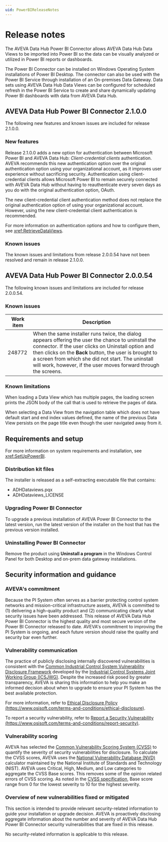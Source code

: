 ```yaml
---
uid: PowerBIReleaseNotes
---
```


# Release notes

The AVEVA Data Hub Power BI Connector allows AVEVA Data Hub Data Views to be imported into Power BI so the data can be visually analyzed or utilized in Power BI reports or dashboards.

The Power BI Connector can be installed on Windows Operating System installations of Power BI Desktop. The connector can also be used with the Power BI Service through installation of an On-premises Data Gateway. Data sets using AVEVA Data Hub Data Views can be configured for scheduled refresh in the Power BI Service to create and share dynamically updating Power BI dashboards with data from AVEVA Data Hub.

## AVEVA Data Hub Power BI Connector 2.1.0.0

The following new features and known issues are included for release 2.1.0.0.

### New features

Release 2.1.0.0 adds a new option for authentication between Microsoft Power BI and AVEVA Data Hub: _Client-credential clients_ authentication. AVEVA recommends this new authentication option over the original authentication option using your organizational account, as it improves user experience without sacrificing security.  Authentication using client-credential clients allows Microsoft Power BI to remain securely connected with AVEVA Data Hub without having to reauthenticate every seven days as you do with the original authentication option, OAuth.

The new client-credential client authentication method does not replace the original authentication option of using your organizational account. However, using the new client-credential client authentication is recommended.

For more information on authentication options and how to configure them, see <xref:RetrieveDataViews>.

### Known issues

The known issues and limitations from release 2.0.0.54 have not been resolved and remain in release 2.1.0.0.

## AVEVA Data Hub Power BI Connector 2.0.0.54

The following known issues and limitations are included for release 2.0.0.54.

### Known issues

| Work item | Description |
|--|--|
| 248772 | When the same installer runs twice, the dialog appears offering the user the chance to uninstall the connector. If the user clicks on Uninstall option and then clicks on the **Back** button, the user is brought to a screen from which she did not start. The uninstall will work, however, if the user moves forward through the screens. |

### Known limitations

When loading a Data View which has multiple pages, the loading screen prints the JSON body of the call that is used to retrieve the pages of data.

When selecting a Data View from the navigation table which does not have default start and end index values defined, the name of the previous Data View persists on the page title even though the user navigated away from it.

## Requirements and setup

For more information on system requirements and installation, see <xref:SetUpPowerBI>.

### Distribution kit files

The installer is released as a self-extracting executable file that contains:

- ADHDataviews.pqx
- ADHDataviews_LICENSE

### Upgrading Power BI Connector

To upgrade a previous installation of AVEVA Power BI Connector to the latest version, run the latest version of the installer on the host that has the previous version installed.

### Uninstalling Power BI Connector

Remove the product using **Uninstall a program** in the Windows Control Panel for both Desktop and on-prem data gateway installations.

## Security information and guidance

### AVEVA's commitment

Because the PI System often serves as a barrier protecting control system networks and mission-critical infrastructure assets, AVEVA is committed to (1) delivering a high-quality product and (2) communicating clearly what security issues have been addressed. This release of AVEVA Data Hub Power BI Connector is the highest quality and most secure version of the  Power BI Connector released to date. AVEVA's commitment to improving the PI System is ongoing, and each future version should raise the quality and security bar even further.

### Vulnerability communication

The practice of publicly disclosing internally discovered vulnerabilities is consistent with the [Common Industrial Control System Vulnerability Disclosure Framework](https://ics-cert.us-cert.gov/sites/default/files/ICSJWG-Archive/ICSJWG_Vulnerability_Disclosure_Framework_Final_1.pdf) developed by the [Industrial Control Systems Joint Working Group (ICSJWG)](https://ics-cert.us-cert.gov/Industrial-Control-Systems-Joint-Working-Group-ICSJWG). Despite the increased risk posed by greater transparency, AVEVA is sharing this information to help you make an informed decision about when to upgrade to ensure your PI System has the best available protection.

For more information, refer to [Ethical Disclosure Policy (https://www.osisoft.com/terms-and-conditions/ethical-disclosure)](https://www.osisoft.com/terms-and-conditions/ethical-disclosure).

To report a security vulnerability, refer to [Report a Security Vulnerability (https://www.osisoft.com/terms-and-conditions/report-security)](https://www.osisoft.com/terms-and-conditions/report-security).

### Vulnerability scoring

AVEVA has selected the [Common Vulnerability Scoring System (CVSS)](https://www.first.org/cvss/v2/guide) to quantify the severity of security vulnerabilities for disclosure. To calculate the CVSS scores, AVEVA uses the [National Vulnerability Database (NVD)](https://nvd.nist.gov/vuln-metrics/cvss/v2-calculator?calculator&amp;.0) calculator maintained by the National Institute of Standards and Technology (NIST).  AVEVA uses Critical, High, Medium, and Low categories to aggregate the CVSS Base scores. This removes some of the opinion related errors of CVSS scoring. As noted in the [CVSS specification](https://www.first.org/cvss/specification-document), Base score range from 0 for the lowest severity to 10 for the highest severity.

### Overview of new vulnerabilities fixed or mitigated

This section is intended to provide relevant security-related information to guide your installation or upgrade decision. AVEVA is proactively disclosing aggregate information about the number and severity of AVEVA Data Hub Power BI Connector security vulnerabilities that are fixed in this release.

No security-related information is applicable to this release.
